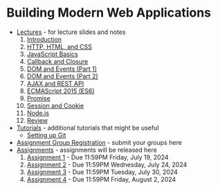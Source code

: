 # Building Modern Web Applications

* [Lectures](./lectures) - for lecture slides and notes
    1. [Introduction](./lectures/lecture0.pdf)
    2. [HTTP, HTML, and CSS](./lectures/lecture1.pdf)
    3. [JavaScript Basics](./lectures/lecture2.pdf)
    4. [Callback and Closure](./lectures/lecture3.pdf)
    5. [DOM and Events (Part 1)](./lectures/)
    6. [DOM and Events (Part 2)](./lectures/)
    7. [AJAX and REST API](./lectures/)
    8. [ECMAScript 2015 (ES6)](./lectures/)
    9. [Promise](./lectures/)
    10. [Session and Cookie](./lectures/)
    11. [Node.js](./lectures/)
    12. [Review](./lectures/)
* [Tutorials](./tutorials) - additional tutorials that might be useful
    * [Setting up Git](./tutorials/git-setup.md)
* [Assignment Group Registration](https://forms.gle/89FST5ZZXqrcUZHfA) - submit your groups here
* [Assignments](./assignments) - assignments will be released here
    1. [Assignment 1](./assignments/assignment-1) - Due 11:59PM Friday, July 19, 2024
    2. [Assignment 2](./assignments/assignment-2) - Due 11:59PM Wednesday, July 24, 2024
    3. [Assignment 3](./assignments/) - Due 11:59PM Tuesday, July 30, 2024
    4. [Assignment 4](./assignments/) - Due 11:59PM Friday, August 2, 2024
